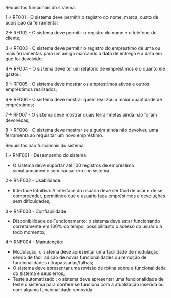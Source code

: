 Requisitos funcionais do sistema:

1-> RF001 - O sistema deve permitir o registro do nome, marca, custo de aquisição da ferramenta;

2-> RF002 - O sistema deve permitir o registro do nome e o telefone do cliente;

3-> RF003 - O sistema deve permitir o registro do empréstimo de uma ou mais ferramentas para um amigo marcando a data de entrega e a data em que foi devolvido;

4-> RF004 - O sistema deve ter um relatório de empréstimos e o quanto ele gastou;

5-> RF005 - O sistema deve mostrar os empréstimos ativos e outros empréstimos realizados;

6-> RF006 - O sistema deve mostrar quem realizou a maior quantidade de empréstimos;

7-> RF007 - O sistema deve mostrar quais ferramnetas ainda não foram devolvidas;

8-> RF008 - O sistema deve mostrar se alguém ainda não devolveu uma ferramenta ao requisitar um novo empréstimo.

Requisitos não funcionais do sistema:

1-> RNF001 - Desempenho do sistema:

* O sistema deve suportar até 100 registros de empréstimo simultaneamente sem causar erro no sistema.

2-> RNF002 - Usabilidade:

* Interface Intuitiva: A interface do usuário deve ser fácil de usar e de se compreender, permitindo que o usuário faça empréstimos e devoluções sem dificuldades;
            
3-> RNF003 - Confiabilidade:

* Disponibilidade de Funcionamento: o sistema deve estar funcionando corretamente em 100% do tempo, possibilitanto o acesso do usuário a todo momento;

4-> RNF004 - Manutenção:

* Modulação: o sistema deve apresentar uma facilidade de modulação, sendo de fácil adição de novas funcionalidades ou remoção de funcionalidades ultrapassadas/falhas;
* O sistema deve apresentar uma revisão de rotina sobre a funcionalidade do sistema e seus erros;
* Teste automatizado : o sistema deve apresentar uma funcionalidade de teste o sistema para conferir se funciona com a atualização inserida ou com alguma funcionalidade removida.

